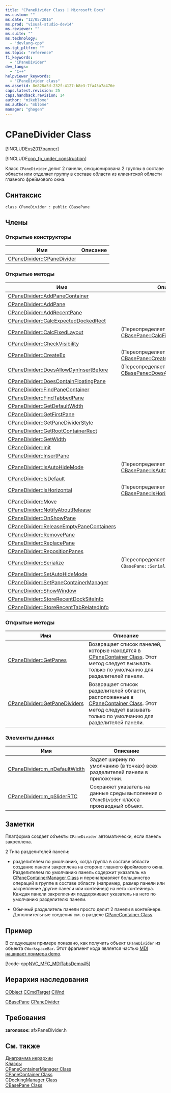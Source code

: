 ```yaml
---
title: "CPaneDivider Class | Microsoft Docs"
ms.custom: ""
ms.date: "12/05/2016"
ms.prod: "visual-studio-dev14"
ms.reviewer: ""
ms.suite: ""
ms.technology: 
  - "devlang-cpp"
ms.tgt_pltfrm: ""
ms.topic: "reference"
f1_keywords: 
  - "CPaneDivider"
dev_langs: 
  - "C++"
helpviewer_keywords: 
  - "CPaneDivider class"
ms.assetid: 8e828a5d-232f-4127-b8e3-7fa45a7a476e
caps.latest.revision: 25
caps.handback.revision: 14
author: "mikeblome"
ms.author: "mblome"
manager: "ghogen"
---
```

# CPaneDivider Class
[!INCLUDE[vs2017banner](../../assembler/inline/includes/vs2017banner.md)]

[!INCLUDE[cpp_fp_under_construction](../../mfc/reference/includes/cpp_fp_under_construction_md.md)]  
  
 Класс `CPaneDivider` делит 2 панели, секционирована 2 группы в составе области или отделяет группу в составе области из клиентской области главного фреймового окна.  
  
## Синтаксис  
  
```  
class CPaneDivider : public CBasePane  
```  
  
## Члены  
  
### Открытые конструкторы  
  
|Имя|Описание|  
|---------|--------------|  
|[CPaneDivider::CPaneDivider](../Topic/CPaneDivider::CPaneDivider.md)||  
  
### Открытые методы  
  
|Имя|Описание|  
|---------|--------------|  
|[CPaneDivider::AddPaneContainer](../Topic/CPaneDivider::AddPaneContainer.md)||  
|[CPaneDivider::AddPane](../Topic/CPaneDivider::AddPane.md)||  
|[CPaneDivider::AddRecentPane](../Topic/CPaneDivider::AddRecentPane.md)||  
|[CPaneDivider::CalcExpectedDockedRect](../Topic/CPaneDivider::CalcExpectedDockedRect.md)||  
|[CPaneDivider::CalcFixedLayout](../Topic/CPaneDivider::CalcFixedLayout.md)|\(Переопределяет [CBasePane::CalcFixedLayout](../Topic/CBasePane::CalcFixedLayout.md)\).|  
|[CPaneDivider::CheckVisibility](../Topic/CPaneDivider::CheckVisibility.md)||  
|[CPaneDivider::CreateEx](../Topic/CPaneDivider::CreateEx.md)|\(Переопределяет [CBasePane::CreateEx](../Topic/CBasePane::CreateEx.md)\).|  
|[CPaneDivider::DoesAllowDynInsertBefore](../Topic/CPaneDivider::DoesAllowDynInsertBefore.md)|\(Переопределяет [CBasePane::DoesAllowDynInsertBefore](../Topic/CBasePane::DoesAllowDynInsertBefore.md)\).|  
|[CPaneDivider::DoesContainFloatingPane](../Topic/CPaneDivider::DoesContainFloatingPane.md)||  
|[CPaneDivider::FindPaneContainer](../Topic/CPaneDivider::FindPaneContainer.md)||  
|[CPaneDivider::FindTabbedPane](../Topic/CPaneDivider::FindTabbedPane.md)||  
|[CPaneDivider::GetDefaultWidth](../Topic/CPaneDivider::GetDefaultWidth.md)||  
|[CPaneDivider::GetFirstPane](../Topic/CPaneDivider::GetFirstPane.md)||  
|[CPaneDivider::GetPaneDividerStyle](../Topic/CPaneDivider::GetPaneDividerStyle.md)||  
|[CPaneDivider::GetRootContainerRect](../Topic/CPaneDivider::GetRootContainerRect.md)||  
|[CPaneDivider::GetWidth](../Topic/CPaneDivider::GetWidth.md)||  
|[CPaneDivider::Init](../Topic/CPaneDivider::Init.md)||  
|[CPaneDivider::InsertPane](../Topic/CPaneDivider::InsertPane.md)||  
|[CPaneDivider::IsAutoHideMode](../Topic/CPaneDivider::IsAutoHideMode.md)|\(Переопределяет [CBasePane::IsAutoHideMode](../Topic/CBasePane::IsAutoHideMode.md)\).|  
|[CPaneDivider::IsDefault](../Topic/CPaneDivider::IsDefault.md)||  
|[CPaneDivider::IsHorizontal](../Topic/CPaneDivider::IsHorizontal.md)|\(Переопределяет [CBasePane::IsHorizontal](../Topic/CBasePane::IsHorizontal.md)\).|  
|[CPaneDivider::Move](../Topic/CPaneDivider::Move.md)||  
|[CPaneDivider::NotifyAboutRelease](../Topic/CPaneDivider::NotifyAboutRelease.md)||  
|[CPaneDivider::OnShowPane](../Topic/CPaneDivider::OnShowPane.md)||  
|[CPaneDivider::ReleaseEmptyPaneContainers](../Topic/CPaneDivider::ReleaseEmptyPaneContainers.md)||  
|[CPaneDivider::RemovePane](../Topic/CPaneDivider::RemovePane.md)||  
|[CPaneDivider::ReplacePane](../Topic/CPaneDivider::ReplacePane.md)||  
|[CPaneDivider::RepositionPanes](../Topic/CPaneDivider::RepositionPanes.md)||  
|[CPaneDivider::Serialize](../Topic/CPaneDivider::Serialize.md)|\(Переопределяет `CBasePane::Serialize`\).|  
|[CPaneDivider::SetAutoHideMode](../Topic/CPaneDivider::SetAutoHideMode.md)||  
|[CPaneDivider::SetPaneContainerManager](../Topic/CPaneDivider::SetPaneContainerManager.md)||  
|[CPaneDivider::ShowWindow](../Topic/CPaneDivider::ShowWindow.md)||  
|[CPaneDivider::StoreRecentDockSiteInfo](../Topic/CPaneDivider::StoreRecentDockSiteInfo.md)||  
|[CPaneDivider::StoreRecentTabRelatedInfo](../Topic/CPaneDivider::StoreRecentTabRelatedInfo.md)||  
  
### Открытые методы  
  
|Имя|Описание|  
|---------|--------------|  
|[CPaneDivider::GetPanes](../Topic/CPaneDivider::GetPanes.md)|Возвращает список панелей, которые находятся в [CPaneContainer Class](../../mfc/reference/cpanecontainer-class.md).  Этот метод следует вызывать только по умолчанию для разделителей панели.|  
|[CPaneDivider::GetPaneDividers](../Topic/CPaneDivider::GetPaneDividers.md)|Возвращает список разделителей области, расположенные в [CPaneContainer Class](../../mfc/reference/cpanecontainer-class.md).  Этот метод следует вызывать только по умолчанию для разделителей панели.|  
  
### Элементы данных  
  
|Имя|Описание|  
|---------|--------------|  
|[CPaneDivider::m\_nDefaultWidth](../Topic/CPaneDivider::m_nDefaultWidth.md)|Задает ширину по умолчанию \(в точках\) всех разделителей панели в приложении.|  
|[CPaneDivider::m\_pSliderRTC](../Topic/CPaneDivider::m_pSliderRTC.md)|Сохраняет указатель на данные среды выполнения о `CPaneDivider` класса производный объект.|  
  
## Заметки  
 Платформа создает объекты `CPaneDivider` автоматически, если панель закреплена.  
  
 2 Типа разделителей панели:  
  
-   разделителем по умолчанию, когда группа в составе области создание панели закреплена на стороне главного фреймового окна.  Разделителем по умолчанию панель содержит указатель на [CPaneContainerManager Class](../../mfc/reference/cpanecontainermanager-class.md) и перенаправляет большинство операций в группе в составе области \(например, размер панели или закрепление другие панели или контейнер\) на него контейнера.  Каждая панели закрепления поддерживает указатель на него по умолчанию разделителю панели.  
  
-   Обычный разделитель панели просто делит 2 панели в контейнере.  Дополнительные сведения см. в разделе [CPaneContainer Class](../../mfc/reference/cpanecontainer-class.md).  
  
## Пример  
 В следующем примере показано, как получить объект `CPaneDivider` из объекта `CWorkspaceBar`.  Этот фрагмент кода является частью [MDI нашивает примера demo](../../top/visual-cpp-samples.md).  
  
 [!code-cpp[NVC_MFC_MDITabsDemo#5](../../mfc/reference/codesnippet/CPP/cpanedivider-class_1.cpp)]  
  
## Иерархия наследования  
 [CObject](../Topic/CObject%20Class.md) [CCmdTarget](../Topic/CCmdTarget%20Class.md) [CWnd](../Topic/CWnd%20Class.md)  
  
 [CBasePane](../../mfc/reference/cbasepane-class.md) [CPaneDivider](../../mfc/reference/cpanedivider-class.md)  
  
## Требования  
 **заголовок:** afxPaneDivider.h  
  
## См. также  
 [Диаграмма иерархии](../../mfc/hierarchy-chart.md)   
 [Классы](../Topic/MFC%20Classes.md)   
 [CPaneContainerManager Class](../../mfc/reference/cpanecontainermanager-class.md)   
 [CPaneContainer Class](../../mfc/reference/cpanecontainer-class.md)   
 [CDockingManager Class](../../mfc/reference/cdockingmanager-class.md)   
 [CBasePane Class](../../mfc/reference/cbasepane-class.md)